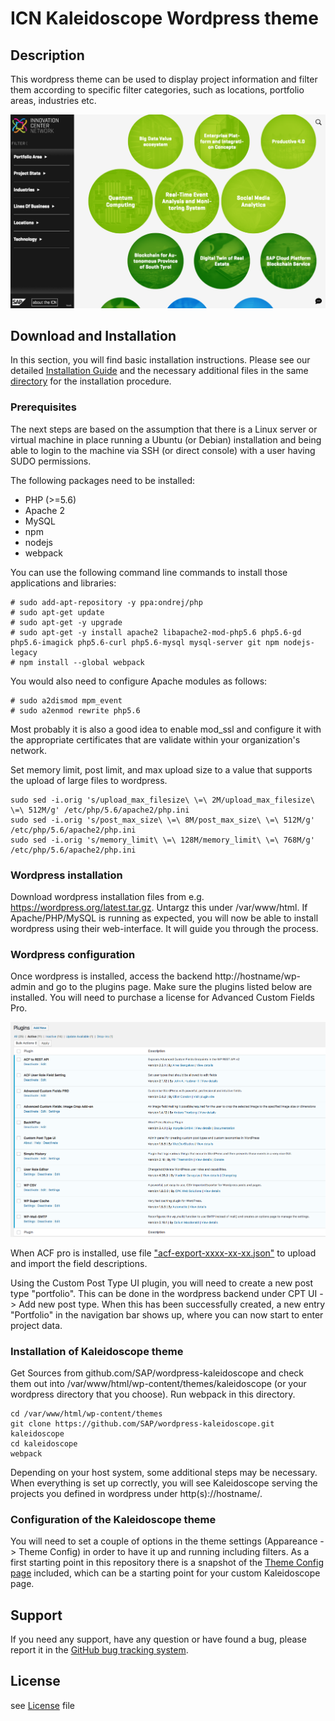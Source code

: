 ICN Kaleidoscope Wordpress theme
================================


Description
-----------

This wordpress theme can be used to display project information and filter them according to specific filter categories, such as locations, portfolio areas, industries etc.

![screenshot](installation/screenshot.png)


Download and Installation
-------------------------

In this section, you will find basic installation instructions. Please see our detailed [Installation Guide](installation/Installation%20Guide%20Kaleidoscope.docx) and the necessary additional files in the same [directory](installation/) for the installation procedure.

### Prerequisites

The next steps are based on the assumption that there is a Linux server or virtual machine in place running a Ubuntu (or Debian) installation and being able to login to the machine via SSH (or direct console) with a user having SUDO permissions. 

The following packages need to be installed:
* PHP (>=5.6)
* Apache 2
* MySQL
* npm
* nodejs
* webpack


You can use the following command line commands to install those applications and libraries:

```
# sudo add-apt-repository -y ppa:ondrej/php
# sudo apt-get update
# sudo apt-get -y upgrade
# sudo apt-get -y install apache2 libapache2-mod-php5.6 php5.6-gd php5.6-imagick php5.6-curl php5.6-mysql mysql-server git npm nodejs-legacy
# npm install --global webpack
```

You would also need to configure Apache modules as follows:

```
# sudo a2dismod mpm_event
# sudo a2enmod rewrite php5.6
```


Most probably it is also a good idea to enable mod_ssl and configure it with the appropriate certificates that are validate within your organization's network.

Set memory limit, post limit, and max upload size to a value that supports the upload of large files to wordpress.
```
sudo sed -i.orig 's/upload_max_filesize\ \=\ 2M/upload_max_filesize\ \=\ 512M/g' /etc/php/5.6/apache2/php.ini
sudo sed -i.orig 's/post_max_size\ \=\ 8M/post_max_size\ \=\ 512M/g' /etc/php/5.6/apache2/php.ini
sudo sed -i.orig 's/memory_limit\ \=\ 128M/memory_limit\ \=\ 768M/g' /etc/php/5.6/apache2/php.ini
```

### Wordpress installation

Download wordpress installation files from e.g. https://wordpress.org/latest.tar.gz. Untargz this under /var/www/html. If Apache/PHP/MySQL is running as expected, you will now be able to install wordpress using their web-interface. It will guide you through the process. 

### Wordpress configuration 

Once wordpress is installed, access the backend http://hostname/wp-admin and go to the plugins page. Make sure the plugins listed below are installed. You will need to purchase a license for Advanced Custom Fields Pro.

![screenshot](installation/plugins.png)

When ACF pro is installed, use file ["acf-export-xxxx-xx-xx.json"](installation/acf-export-2017-09-15.json) to upload and import the field descriptions.

Using the Custom Post Type UI plugin, you will need to create a new post type "portfolio". This can be done in the wordpress backend under CPT UI -> Add new post type. When this has been successfully created, a new entry "Portfolio" in the navigation bar shows up, where you can now start to enter project data.

### Installation of Kaleidoscope theme

Get Sources from github.com/SAP/wordpress-kaleidoscope and check them out into /var/www/html/wp-content/themes/kaleidoscope (or your wordpress directory that you choose).  Run webpack in this directory.

```
cd /var/www/html/wp-content/themes
git clone https://github.com/SAP/wordpress-kaleidoscope.git kaleidoscope
cd kaleidoscope
webpack
```

Depending on your host system, some additional steps may be necessary. When everything is set up correctly, you will see Kaleidoscope serving the projects you defined in wordpress under http(s)://hostname/.

### Configuration of the Kaleidoscope theme

You will need to set a couple of options in the theme settings (Appareance -> Theme Config) in order to have it up and running including filters. As a first starting point in this repository there is a snapshot of the [Theme Config page](installation/Theme%20Config%20‹%20—%20WordPress.htm) included, which can be a starting point for your custom Kaleidoscope page.


Support
-------

If you need any support, have any question or have found a bug, please report it in the [GitHub bug tracking system](https://github.com/SAP/wordpress-kaleidoscope/issues). 

License
-------
see [License](LICENSE) file
